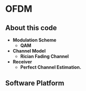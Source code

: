 # OFDM

## About this code

* **Modulation Scheme**
  * **QAM**
* **Channel Model**
  * **Rician Fading Channel**
* **Receiver**
  * **Perfect Channel Estimation.** 

## Software Platform
